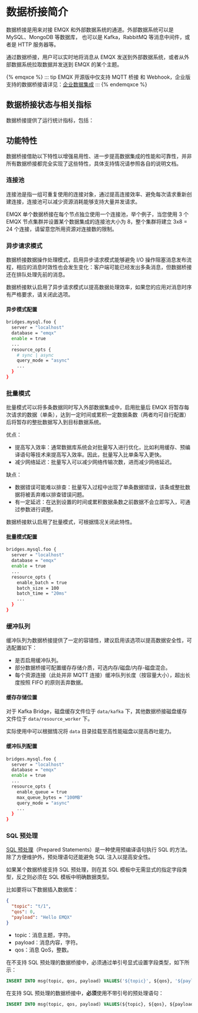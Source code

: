 # 数据桥接简介

数据桥接是用来对接 EMQX 和外部数据系统的通道。外部数据系统可以是 MySQL、MongoDB 等数据库，
也可以是 Kafka，RabbitMQ 等消息中间件，或者是 HTTP 服务器等。

通过数据桥接，用户可以实时地将消息从 EMQX 发送到外部数据系统，或者从外部数据系统拉取数据并发送到 EMQX 的某个主题。

{% emqxce %}
::: tip
EMQX 开源版中仅支持 MQTT 桥接 和 Webhook，企业版支持的数据桥接请详见：[企业数据集成](https://www.emqx.com/zh/integrations)
:::
{% endemqxce %}

## 数据桥接状态与相关指标

数据桥接提供了运行统计指标，包括：
<!-- TODO 由于调整过 Data Bridge 结构，先前的指标设计过时了重新设计指标后补充文档 -->
<!-- - 命中：
- 发送成功：
- 发送失败
- 已发送未确认
- 已丢弃
- 已缓存
- 已重试
- 当前速率 -->

## 功能特性

数据桥接借助以下特性以增强易用性、进一步提高数据集成的性能和可靠性，并非所有数据桥接都完全实现了这些特性，具体支持情况请参照各自的说明文档。

### 连接池

连接池是指一组可重复使用的连接对象，通过提高连接效率、避免每次请求重新创建连接，连接池可以减少资源消耗能够支持大量并发请求。

EMQX 单个数据桥接在每个节点独立使用一个连接池，举个例子，当您使用 3 个 EMQX 节点集群并设置某个数据集成的连接池大小为 8，整个集群将建立 3x8 = 24 个连接，请留意您所用资源对连接数的限制。

### 异步请求模式

数据桥接数据操作处理模式，启用异步请求模式能够避免 I/O 操作阻塞消息发布流程，相应的消息时效性也会发生变化：客户端可能已经发出多条消息，但数据桥接还在排队处理先前的消息。

数据桥接默认启用了异步请求模式以提高数据处理效率，如果您的应用对消息时序有严格要求，请关闭此选项。

#### 异步模式配置

```bash
bridges.mysql.foo {
  server = "localhost"
  database = "emqx"
  enable = true
  ...
  resource_opts {
    # sync | async
    query_mode = "async"
    ...
  }
}
```
  
### 批量模式

批量模式可以将多条数据同时写入外部数据集成中，启用批量后 EMQX 将暂存每次请求的数据（单条），达到一定时间或累积一定数据条数（两者均可自行配置）后将暂存的整批数据写入到目标数据系统。

优点：

- 提高写入效率：通常数据库系统会对批量写入进行优化，比如利用缓存、预编译语句等技术来提高写入效率。因此，批量写入比单条写入更快。
- 减少网络延迟：批量写入可以减少网络传输次数，进而减少网络延迟。

缺点：

- 数据错误可能难以排查：批量写入过程中出现了单条数据错误，该条或整批数据将被丢弃难以排查错误问题。
- 有一定延迟：在达到设置的时间或累积数据条数之前数据不会立即写入，可通过参数进行调整。

数据桥接默认启用了批量模式，可根据情况关闭此特性。

#### 批量模式配置

```bash
bridges.mysql.foo {
  server = "localhost"
  database = "emqx"
  enable = true
  ...
  resource_opts {
    enable_batch = true
    batch_size = 100
    batch_time = "20ms"
    ...
  }
}
```

### 缓冲队列

<!-- TODO 发版前再次确认技术实现有无变动 -->

缓冲队列为数据桥接提供了一定的容错性，建议启用该选项以提高数据安全性，可选配置如下：

- 是否启用缓冲队列。
- 部分数据桥接可配置缓存存储介质，可选内存/磁盘/内存-磁盘混合。
- 每个资源连接（此处并非 MQTT 连接）缓冲队列长度（按容量大小），超出长度按照 FIFO 的原则丢弃数据。

#### 缓存存储位置

对于 Kafka Bridge，磁盘缓存文件位于 `data/kafka` 下，其他数据桥接磁盘缓存文件位于 `data/resource_worker` 下。

实际使用中可以根据情况将 `data` 目录挂载至高性能磁盘以提高吞吐能力。

#### 缓冲队列配置

```bash
bridges.mysql.foo {
  server = "localhost"
  database = "emqx"
  enable = true
  ...
  resource_opts {
    enable_queue = true
    max_queue_bytes = "100MB"
    query_mode = "async"
    ...
  }
}
```

### SQL 预处理

[SQL 预处理](https://dev.mysql.com/doc/refman/8.0/en/sql-prepared-statements.html)（Prepared Statements）是一种使用预编译语句执行 SQL 的方法。除了方便维护外，预处理语句还能避免 SQL 注入以提高安全性。

如果某个数据桥接支持 SQL 预处理，则在其 SQL 模板中无需显式的指定字段类型，反之则必须在 SQL 模板中明确数据类型。

比如要将以下数据插入数据库：

```json
{
  "topic": "t/1",
  "qos": 0,
  "payload": "Hello EMQX"
}
```

- topic：消息主题，字符。
- payload：消息内容，字符。
- qos：消息 QoS，整数。

在不支持 SQL 预处理的数据桥接中，必须通过单引号显式设置字段类型，如下所示：

```sql
INSERT INTO msg(topic, qos, payload) VALUES('${topic}', ${qos}, '${payload}');
```

在支持 SQL 预处理的数据桥接中，**必须**使用不带引号的预处理语句：

```sql
INSERT INTO msg(topic, qos, payload) VALUES(${topic}, ${qos}, ${payload});
```
